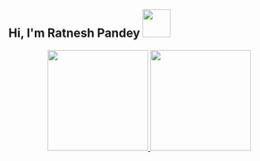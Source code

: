 <h2> Hi, I'm Ratnesh Pandey <img src="https://media.giphy.com/media/mGcNjsfWAjY5AEZNw6/giphy.gif" width="50"></h2>

<p align="center">
<a href="https://github.com/ratnesh89">
  <img height="180em" src="https://github-readme-stats-eight-theta.vercel.app/api?username=ratnesh89&show_icons=true&theme=radical&include_all_commits=true&count_private=true"/>
  <img height="180em" src="https://github-readme-stats-eight-theta.vercel.app/api/top-langs/?username=ratnesh89&layout=compact&langs_count=8&theme=radical&hide=cmake"/>
</a>
</p>
